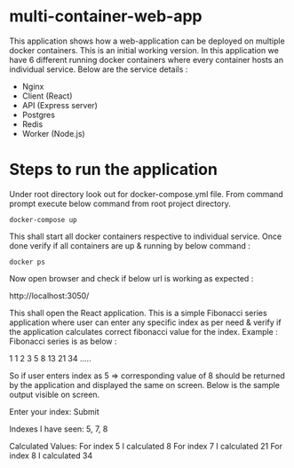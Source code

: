 # multi-container-web-app
This application shows how a web-application can be deployed on multiple docker containers. This is an initial working version.
In this application we have 6 different running docker containers where every container hosts an individual service. 
Below are the service details : 
  - Nginx
  - Client (React)
  - API (Express server) 
  - Postgres
  - Redis
  - Worker (Node.js)
  
# Steps to run the application
Under root directory look out for docker-compose.yml file. From command prompt execute below command from root project directory.

    docker-compose up
  
This shall start all docker containers respective to individual service. Once done verify if all containers are up & running by below command : 

    docker ps
  
Now open browser and check if below url is working as expected : 

  http://localhost:3050/
  
 This shall open the React application. This is a simple Fibonacci series application where user can enter any specific index as per need & verify if the application calculates    correct fibonacci value for the index. Example : Fibonacci series is as below : 
 
 1 1 2 3 5 8 13 21 34 .....
 
So if user enters index as 5 => corresponding value of 8 should be returned by the application and displayed the same on screen. 
Below is the sample output visible on screen.
 
Enter your index:                     Submit

Indexes I have seen:
5, 7, 8

Calculated Values:
For index 5 I calculated 8
For index 7 I calculated 21
For index 8 I calculated 34
 

  
